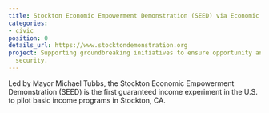 ```yaml
---
title: Stockton Economic Empowerment Demonstration (SEED) via Economic Security Project
categories:
- civic
position: 0
details_url: https://www.stocktondemonstration.org
project: Supporting groundbreaking initiatives to ensure opportunity and economic
  security.
---
```


Led by Mayor Michael Tubbs, the Stockton Economic Empowerment Demonstration (SEED) is the first guaranteed income experiment in the U.S. to pilot basic income programs in Stockton, CA.
